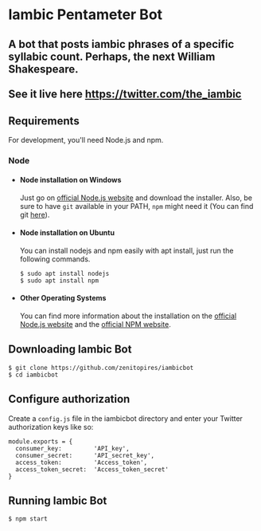# Iambic Pentameter Bot
A bot that posts iambic phrases of a specific syllabic count. Perhaps, the next William Shakespeare.<br>
<br>
See it live here https://twitter.com/the_iambic
---
## Requirements

For development, you'll need Node.js and npm.

### Node
- #### Node installation on Windows

  Just go on [official Node.js website](https://nodejs.org/) and download the installer.
Also, be sure to have `git` available in your PATH, `npm` might need it (You can find git [here](https://git-scm.com/)).

- #### Node installation on Ubuntu

  You can install nodejs and npm easily with apt install, just run the following commands.

      $ sudo apt install nodejs
      $ sudo apt install npm

- #### Other Operating Systems
  You can find more information about the installation on the [official Node.js website](https://nodejs.org/) and the [official NPM website](https://npmjs.org/).

## Downloading Iambic Bot

    $ git clone https://github.com/zenitopires/iambicbot
    $ cd iambicbot

## Configure authorization
Create a `config.js` file in the iambicbot directory and enter your Twitter authorization keys like so:
  ```
  module.exports = {
    consumer_key:         'API_key',
    consumer_secret:      'API_secret_key',
    access_token:         'Access_token',
    access_token_secret:  'Access_token_secret'
  }
  ```
## Running Iambic Bot
    $ npm start
